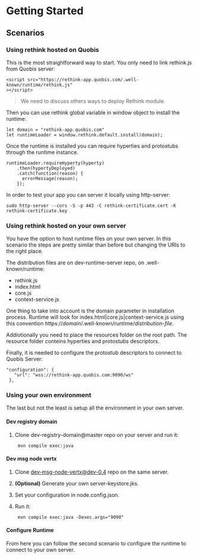 # Getting Started

## Scenarios

### Using rethink hosted on Quobis

This is the most straightforward way to start. You only need to link rethink.js from Quobis server:
    
    <script src="https://rethink-app.quobis.com/.well-known/runtime/rethink.js"
    ></script>

> We need to discuss others ways to deploy Rethink module.

Then you can use rethink global variable in window object to install the runtime:

    let domain = "rethink-app.quobis.com"
    let runtimeLoader = window.rethink.default.install(domain);

Once the runtime is installed you can require hyperties and protostubs through the runtime instance.

    runtimeLoader.requireHyperty(hyperty)
        .then(hypertyDeployed)
        .catch(function(reason) {
          errorMessage(reason);
        });


In order to test your app you can server it locally using http-server:

    sudo http-server --cors -S -p 443 -C rethink-certificate.cert -K rethink-certificate.key 

### Using rethink hosted on your own server

You have the option to host runtime files on your own server. In this scenario the steps are pretty similar than before but changing the URIs to the right place.

The distribution files are on dev-runtime-server repo, on .well-known/runtime:

* rethink.js
* index.html
* core.js
* context-service.js

One thing to take into account is the domain parameter in installation process. Runtime will look for index.html|core.js|context-service.js using this convention https://*domain*/.well-known/runtime/*distribution-file*.

Addiotionally you need to place the resources folder on the root path. The resource folder conteins hyperties and protostubs descriptors.

Finally, it is needed to configure the protostub descriptors to connect to Quobis Server:
    
    "configuration": {
       "url": "wss://rethink-app.quobis.com:9090/ws"
     },
     
### Using your own environment

The last but not the least is setup all the environment in your own server. 

#### Dev registry domain

1. Clone dev-registry-domain@master repo on your server and run it:

        mvn compile exec:java
    
#### Dev msg node vertx

1. Clone dev-msg-node-vertx@dev-0.4 repo on the same server.
2. **(Optional)** Generate your own server-keystore.jks.
3. Set your configuration in node.config.json.
4. Run it:

        mvn compile exec:java -Dexec.args="9090"

#### Configure Runtime

From here you can follow the second scenario to configure the runtime to connect to your own server.



